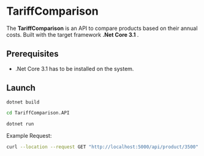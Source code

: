 # TariffComparison

The **TariffComparison** is an API to compare products based on their annual costs. 
Built with the target framework **.Net Core 3.1** .

## Prerequisites
- .Net Core 3.1 has to be installed on the system.

## Launch
```sh
dotnet build
```
```sh
cd TariffComparison.API
```
```sh
dotnet run
```
Example Request:
```sh
curl --location --request GET "http://localhost:5000/api/product/3500"
```

